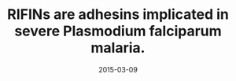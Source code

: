 ---
doi: 10.1038/nm.3812
journal: Nature medicine
title: RIFINs are adhesins implicated in severe Plasmodium falciparum malaria.
date: 2015-03-09
authors: Goel, S, Palmkvist, M, Moll, K, Joannin, N, Lara, P, Akhouri, RR, Moradi, N, Öjemalm, K, Westman, M, Angeletti, D, Kjellin, H, Lehtiö, J, Blixt, O, Ideström, L, Gahmberg, CG, Storry, JR, Hult, AK, Olsson, ML, von Heijne, G, Nilsson, I, Wahlgren, M
---